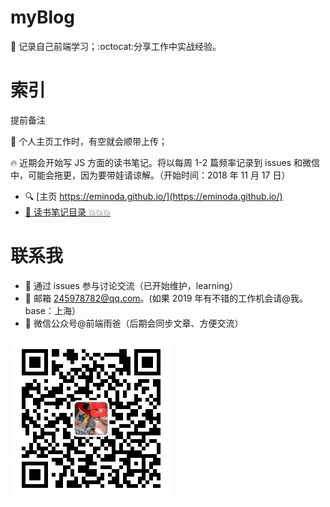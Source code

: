 # myBlog

:memo: 记录自己前端学习；:octocat:分享工作中实战经验。

# 索引

提前备注

:grimacing: 个人主页工作时，有空就会顺带上传；

:fire: 近期会开始写 JS 方面的读书笔记。将以每周 1-2 篇频率记录到 issues 和微信中，可能会拖更，因为要带娃请谅解。（开始时间：2018 年 11 月 17 日）

- :mag: [主页 https://eminoda.github.io/](https://eminoda.github.io/)
- [:memo: 读书笔记目录 :boom::boom::boom:](https://github.com/eminoda/myBlog/issues/12)

# 联系我

- :thought_balloon: 通过 issues 参与讨论交流（已开始维护，learning）
- :email: 邮箱 245978782@qq.com。(如果 2019 年有不错的工作机会请@我。base：上海）
- :herb: 微信公众号@前端雨爸（后期会同步文章、方便交流）

![qrcode](https://github.com/eminoda/myBlog/blob/master/imgs/webcat-qrcode.jpg?raw=true)
